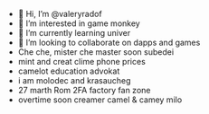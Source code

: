 - 👋 Hi, I’m @valeryradof
- 👀 I’m interested in game monkey
- 🌱 I’m currently learning univer
- 💞️ I’m looking to collaborate on dapps and games
- Che che, mister che master soon subedei
- mint and creat clime phone prices
- camelot education advokat
- i am molodec and krasaucheg
- 27 marth Rom 2FA factory fan zone
- overtime soon creamer camel & camey milo
